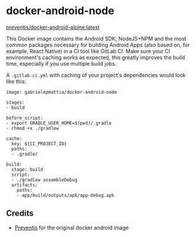 # docker-android-node

[preventis/docker-android-alpine:latest](https://hub.docker.com/r/gabrielepmattia/docker-android-node)

This Docker image contains the Android SDK, NodeJS+NPM and the most common packages necessary for building Android Apps (also based on, for example, React Native) in a CI tool like GitLab CI. Make sure your CI environment's caching works as expected, this greatly improves the build time, especially if you use multiple build jobs.

A `.gitlab-ci.yml` with caching of your project's dependencies would look like this:

```
image: gabrielepmattia/docker-android-node

stages:
- build

before_script:
- export GRADLE_USER_HOME=$(pwd)/.gradle
- chmod +x ./gradlew

cache:
  key: ${CI_PROJECT_ID}
  paths:
  - .gradle/

build:
  stage: build
  script:
  - ./gradlew assembleDebug
  artifacts:
    paths:
    - app/build/outputs/apk/app-debug.apk
```

## Credits

- [Preventis](https://github.com/Preventis) for the original docker android image
